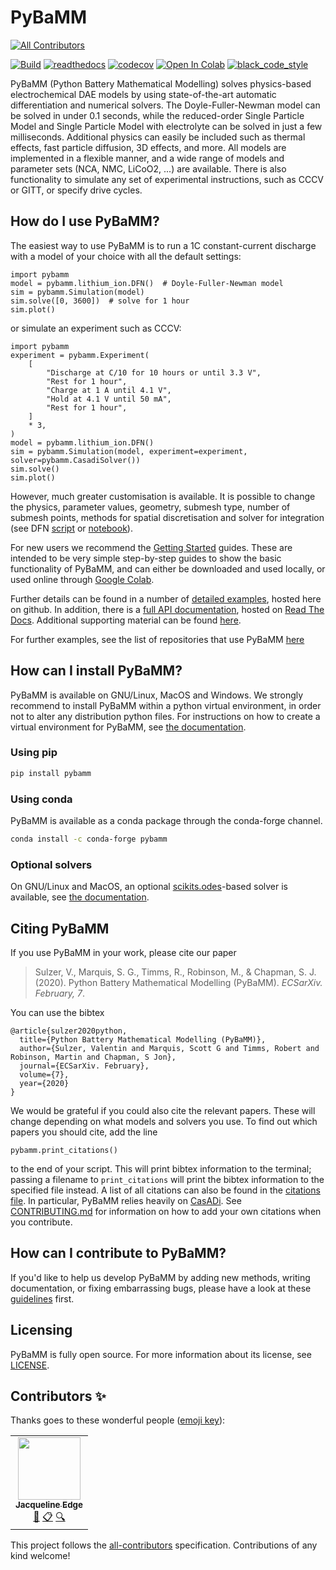 # PyBaMM
<!-- ALL-CONTRIBUTORS-BADGE:START - Do not remove or modify this section -->
[![All Contributors](https://img.shields.io/badge/all_contributors-1-orange.svg?style=flat-square)](#contributors-)
<!-- ALL-CONTRIBUTORS-BADGE:END -->

[![Build](https://github.com/pybamm-team/PyBaMM/workflows/PyBaMM/badge.svg)](https://github.com/pybamm-team/PyBaMM/actions?query=workflow%3APyBaMM+branch%3Adevelop)
[![readthedocs](https://readthedocs.org/projects/pybamm/badge/?version=latest)](https://pybamm.readthedocs.io/en/latest/?badge=latest)
[![codecov](https://codecov.io/gh/pybamm-team/PyBaMM/branch/master/graph/badge.svg)](https://codecov.io/gh/pybamm-team/PyBaMM)
[![Open In Colab](https://colab.research.google.com/assets/colab-badge.svg)](https://colab.research.google.com/github/pybamm-team/PyBaMM/blob/master/)
[![black_code_style](https://img.shields.io/badge/code%20style-black-000000.svg)](https://github.com/ambv/black)

PyBaMM (Python Battery Mathematical Modelling) solves physics-based electrochemical DAE models by using state-of-the-art automatic differentiation and numerical solvers. The Doyle-Fuller-Newman model can be solved in under 0.1 seconds, while the reduced-order Single Particle Model and Single Particle Model with electrolyte can be solved in just a few milliseconds. Additional physics can easily be included such as thermal effects, fast particle diffusion, 3D effects, and more. All models are implemented in a flexible manner, and a wide range of models and parameter sets (NCA, NMC, LiCoO2, ...) are available. There is also functionality to simulate any set of experimental instructions, such as CCCV or GITT, or specify drive cycles.

## How do I use PyBaMM?

The easiest way to use PyBaMM is to run a 1C constant-current discharge with a model of your choice with all the default settings:
```python3
import pybamm
model = pybamm.lithium_ion.DFN()  # Doyle-Fuller-Newman model
sim = pybamm.Simulation(model)
sim.solve([0, 3600])  # solve for 1 hour
sim.plot()
```
or simulate an experiment such as CCCV:
```python3
import pybamm
experiment = pybamm.Experiment(
    [
        "Discharge at C/10 for 10 hours or until 3.3 V",
        "Rest for 1 hour",
        "Charge at 1 A until 4.1 V",
        "Hold at 4.1 V until 50 mA",
        "Rest for 1 hour",
    ]
    * 3,
)
model = pybamm.lithium_ion.DFN()
sim = pybamm.Simulation(model, experiment=experiment, solver=pybamm.CasadiSolver())
sim.solve()
sim.plot()
```
However, much greater customisation is available. It is possible to change the physics, parameter values, geometry, submesh type,  number of submesh points, methods for spatial discretisation and solver for integration (see DFN [script](examples/scripts/DFN.py) or [notebook](examples/notebooks/models/DFN.ipynb)).

For new users we recommend the [Getting Started](examples/notebooks/Getting%20Started/) guides. These are intended to be very simple step-by-step guides to show the basic functionality of PyBaMM, and can either be downloaded and used locally, or used online through [Google Colab](https://colab.research.google.com/github/pybamm-team/PyBaMM/blob/master/).

Further details can be found in a number of [detailed examples](examples/notebooks/README.md), hosted here on
github. In addition, there is a [full API documentation](http://pybamm.readthedocs.io/),
hosted on [Read The Docs](readthedocs.io).
Additional supporting material can be found
[here](https://github.com/pybamm-team/pybamm-supporting-material/).

For further examples, see the list of repositories that use PyBaMM [here](https://github.com/pybamm-team/pybamm-example-results)

## How can I install PyBaMM?
PyBaMM is available on GNU/Linux, MacOS and Windows.
We strongly recommend to install PyBaMM within a python virtual environment, in order not to alter any distribution python files.
For instructions on how to create a virtual environment for PyBaMM, see [the documentation](https://pybamm.readthedocs.io/en/latest/install/GNU-linux.html#user-install).

### Using pip
```bash
pip install pybamm
```

### Using conda
PyBaMM is available as a conda package through the conda-forge channel.
```bash
conda install -c conda-forge pybamm
```

### Optional solvers
On GNU/Linux and MacOS, an optional [scikits.odes](https://scikits-odes.readthedocs.io/en/latest/)-based solver is available, see [the documentation](https://pybamm.readthedocs.io/en/latest/install/GNU-linux.html#scikits-odes-label).

## Citing PyBaMM

If you use PyBaMM in your work, please cite our paper

> Sulzer, V., Marquis, S. G., Timms, R., Robinson, M., & Chapman, S. J. (2020). Python Battery Mathematical Modelling (PyBaMM). _ECSarXiv. February, 7_.

You can use the bibtex

```
@article{sulzer2020python,
  title={Python Battery Mathematical Modelling (PyBaMM)},
  author={Sulzer, Valentin and Marquis, Scott G and Timms, Robert and Robinson, Martin and Chapman, S Jon},
  journal={ECSarXiv. February},
  volume={7},
  year={2020}
}
```

We would be grateful if you could also cite the relevant papers. These will change depending on what models and solvers you use. To find out which papers you should cite, add the line

```python3
pybamm.print_citations()
```

to the end of your script. This will print bibtex information to the terminal; passing a filename to `print_citations` will print the bibtex information to the specified file instead. A list of all citations can also be found in the [citations file](pybamm/CITATIONS.txt). In particular, PyBaMM relies heavily on [CasADi](https://web.casadi.org/publications/).
See [CONTRIBUTING.md](CONTRIBUTING.md#citations) for information on how to add your own citations when you contribute.

## How can I contribute to PyBaMM?

If you'd like to help us develop PyBaMM by adding new methods, writing documentation, or fixing embarrassing bugs, please have a look at these [guidelines](CONTRIBUTING.md) first.

## Licensing

PyBaMM is fully open source. For more information about its license, see [LICENSE](./LICENSE.txt).

## Contributors ✨

Thanks goes to these wonderful people ([emoji key](https://allcontributors.org/docs/en/emoji-key)):

<!-- ALL-CONTRIBUTORS-LIST:START - Do not remove or modify this section -->
<!-- prettier-ignore-start -->
<!-- markdownlint-disable -->
<table>
  <tr>
    <td align="center"><a href="http://batterymodel.co.uk"><img src="https://avatars2.githubusercontent.com/u/39409226?v=4" width="100px;" alt=""/><br /><sub><b>Jacqueline Edge</b></sub></a><br /><a href="#ideas-jedgedrudd" title="Ideas, Planning, & Feedback">🤔</a> <a href="#eventOrganizing-jedgedrudd" title="Event Organizing">📋</a> <a href="#fundingFinding-jedgedrudd" title="Funding Finding">🔍</a></td>
  </tr>
</table>

<!-- markdownlint-enable -->
<!-- prettier-ignore-end -->
<!-- ALL-CONTRIBUTORS-LIST:END -->

This project follows the [all-contributors](https://github.com/all-contributors/all-contributors) specification. Contributions of any kind welcome!